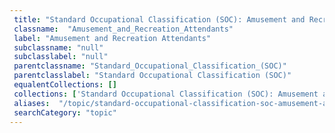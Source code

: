 ```yaml
--- 
 title: "Standard Occupational Classification (SOC): Amusement and Recreation Attendants" 
 classname:  "Amusement_and_Recreation_Attendants" 
 label: "Amusement and Recreation Attendants" 
 subclassname: "null" 
 subclasslabel: "null" 
 parentclassname: "Standard_Occupational_Classification_(SOC)" 
 parentclasslabel: "Standard Occupational Classification (SOC)" 
 equalentCollections: [] 
 collections: ['Standard Occupational Classification (SOC): Amusement and Recreation Attendants']
 aliases:  "/topic/standard-occupational-classification-soc-amusement-and-recreation-attendants"  
 searchCategory: "topic" 
---
```

